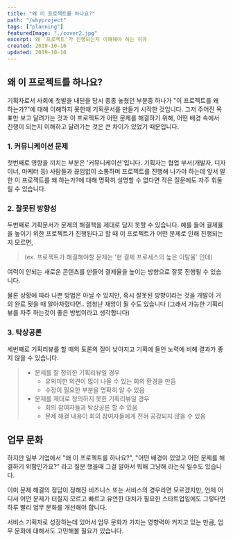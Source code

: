 ```yaml
---
title: "왜 이 프로젝트를 하나요?"
path: "/whyproject"
tags: ["planning"]
featuredImage: "./cover2.jpg"
excerpt: 왜 '프로젝트'가 진행되는지 이해해야 하는 이유
created: 2019-10-16
updated: 2019-10-16
---
```


## 왜 이 프로젝트를 하나요?

기획자로서 사회에 첫발을 내딛을 당시 종종 놓쳤던 부분중 하나가 "이 프로젝트를 왜 하는가?"에 대해 이해하지 못한채 기획문서를 만들기 시작한 것입니다. 그저 주어진 목표만 보고 달려가는 것과 이 프로젝트가 어떤 문제를 해결하기 위해, 어떤 배경 속에서 진행이 되는지 이해하고 달려가는 것은 큰 차이가 있었기 때문입니다.

### 1. 커뮤니케이션 문제
첫번째로 영향을 끼치는 부분은 '커뮤니케이션'입니다. 기획자는 협업 부서(개발자, 디자이너, 마케터 등) 사람들과 끊임없이 소통하며 프로젝트를 진행해 나가야 하는데 앞서 말한 이 프로젝트를 왜 하는가?에 대해 명확히 설명할 수 없다면 작은 질문에도 자주 휘둘릴 수 있습니다.

### 2. 잘못된 방향성
두번째로 기획문서가 문제의 해결책을 제대로 담지 못할 수 있습니다. 예를 들어 결제율을 높이기 위한 프로젝트가 진행된다고 할 때 이 프로젝트가 어떤 문제로 인해 진행되는지 모르면,

> (ex. 프로젝트가 해결해야할 문제는 '현 결제 프로세스의 높은 이탈율' 인데)

여럭이 안되는 새로운 콘텐츠를 만들어 결제율을 높이는 방향으로 잘못 진행될 수 있습니다.

물론 상황에 따라 나쁜 방법은 아닐 수 있지만, 혹시 잘못된 방향이라는 것을 개발이 거의 완료 됫을 때 알아차렸다면.. 엄청난 재앙이 될 수도 있습니다 (그래서 가능한 기획리뷰를 자주 하는것이 좋은 방법이라고 생각합니다)

### 3. 탁상공론
세번째로 기획리뷰를 할 때의 토론의 질이 낮아지고 기획에 들인 노력에 비해 결과가 좋지 않을 수 있습니다.
> - 문제를 잘 정의한 기획리뷰일 경우
>    - 유의미한 의견이 많이 나올 수 있는 회의 환경을 만듬
>    - 수정이 필요한 부분을 명확히 알 수 있음
> - 문제를 제대로 정의하지 못한 기획리뷰일 경우
>    - 회의 참여자들과 탁상공론 할 수 있음
>    - 문제 해결 내용이 회의 참여자들에게 전혀 공감되지 않을 수 있음

## 업무 문화

하지만 일부 기업에서 "왜 이 프로젝트를 하나요?", "어떤 배경이 있었고 어떤 문제를 해결하기 위함인가요?" 라고 질문 했을때 그걸 알아서 뭐해 그냥해 라는식 일수도 있습니다.

이미 문제 해결의 정답이 정해진 비즈니스 또는 서비스의 경우라면 모르겠지만, 언제 어디서 어떤 문제가 터질지 모르고 빠르고 유연한 대처가 필요한 스타트업임에도 그렇다면 하루 빨리 업무 문화를 개선해야 합니다.

서비스 기획자로 성장하는데 있어서 업무 문화가 가지는 영향력이 커지고 있는 만큼, 업무 문화에 대해서도 고민해볼 필요가 있습니다.